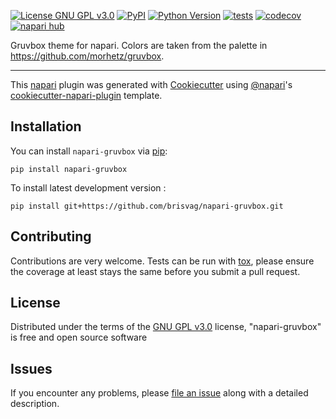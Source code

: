
[![License GNU GPL v3.0](https://img.shields.io/pypi/l/napari-gruvbox.svg?color=green)](https://github.com/brisvag/napari-gruvbox/raw/main/LICENSE)
[![PyPI](https://img.shields.io/pypi/v/napari-gruvbox.svg?color=green)](https://pypi.org/project/napari-gruvbox)
[![Python Version](https://img.shields.io/pypi/pyversions/napari-gruvbox.svg?color=green)](https://python.org)
[![tests](https://github.com/brisvag/napari-gruvbox/workflows/tests/badge.svg)](https://github.com/brisvag/napari-gruvbox/actions)
[![codecov](https://codecov.io/gh/brisvag/napari-gruvbox/branch/main/graph/badge.svg)](https://codecov.io/gh/brisvag/napari-gruvbox)
[![napari hub](https://img.shields.io/endpoint?url=https://api.napari-hub.org/shields/napari-gruvbox)](https://napari-hub.org/plugins/napari-gruvbox)

Gruvbox theme for napari. Colors are taken from the palette in https://github.com/morhetz/gruvbox.

----------------------------------

This [napari] plugin was generated with [Cookiecutter] using [@napari]'s [cookiecutter-napari-plugin] template.

<!--
Don't miss the full getting started guide to set up your new package:
https://github.com/napari/cookiecutter-napari-plugin#getting-started

and review the napari docs for plugin developers:
https://napari.org/stable/plugins/index.html
-->

## Installation

You can install `napari-gruvbox` via [pip]:

    pip install napari-gruvbox



To install latest development version :

    pip install git+https://github.com/brisvag/napari-gruvbox.git


## Contributing

Contributions are very welcome. Tests can be run with [tox], please ensure
the coverage at least stays the same before you submit a pull request.

## License

Distributed under the terms of the [GNU GPL v3.0] license,
"napari-gruvbox" is free and open source software

## Issues

If you encounter any problems, please [file an issue] along with a detailed description.

[napari]: https://github.com/napari/napari
[Cookiecutter]: https://github.com/audreyr/cookiecutter
[@napari]: https://github.com/napari
[MIT]: http://opensource.org/licenses/MIT
[BSD-3]: http://opensource.org/licenses/BSD-3-Clause
[GNU GPL v3.0]: http://www.gnu.org/licenses/gpl-3.0.txt
[GNU LGPL v3.0]: http://www.gnu.org/licenses/lgpl-3.0.txt
[Apache Software License 2.0]: http://www.apache.org/licenses/LICENSE-2.0
[Mozilla Public License 2.0]: https://www.mozilla.org/media/MPL/2.0/index.txt
[cookiecutter-napari-plugin]: https://github.com/napari/cookiecutter-napari-plugin

[file an issue]: https://github.com/brisvag/napari-gruvbox/issues

[napari]: https://github.com/napari/napari
[tox]: https://tox.readthedocs.io/en/latest/
[pip]: https://pypi.org/project/pip/
[PyPI]: https://pypi.org/
